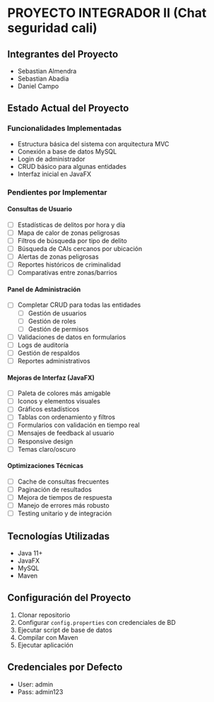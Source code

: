 # PROYECTO INTEGRADOR II (Chat seguridad cali)

## Integrantes del Proyecto
- Sebastian Almendra
- Sebastian Abadia
- Daniel Campo

## Estado Actual del Proyecto

### Funcionalidades Implementadas
- Estructura básica del sistema con arquitectura MVC
- Conexión a base de datos MySQL
- Login de administrador
- CRUD básico para algunas entidades
- Interfaz inicial en JavaFX

### Pendientes por Implementar

#### Consultas de Usuario
- [ ] Estadísticas de delitos por hora y día
- [ ] Mapa de calor de zonas peligrosas
- [ ] Filtros de búsqueda por tipo de delito
- [ ] Búsqueda de CAIs cercanos por ubicación
- [ ] Alertas de zonas peligrosas
- [ ] Reportes históricos de criminalidad
- [ ] Comparativas entre zonas/barrios

#### Panel de Administración
- [ ] Completar CRUD para todas las entidades
  - [ ] Gestión de usuarios
  - [ ] Gestión de roles
  - [ ] Gestión de permisos
- [ ] Validaciones de datos en formularios
- [ ] Logs de auditoría
- [ ] Gestión de respaldos
- [ ] Reportes administrativos

#### Mejoras de Interfaz (JavaFX)
- [ ] Paleta de colores más amigable
- [ ] Iconos y elementos visuales
- [ ] Gráficos estadísticos
- [ ] Tablas con ordenamiento y filtros
- [ ] Formularios con validación en tiempo real
- [ ] Mensajes de feedback al usuario
- [ ] Responsive design
- [ ] Temas claro/oscuro

#### Optimizaciones Técnicas
- [ ] Cache de consultas frecuentes
- [ ] Paginación de resultados
- [ ] Mejora de tiempos de respuesta
- [ ] Manejo de errores más robusto
- [ ] Testing unitario y de integración

## Tecnologías Utilizadas
- Java 11+
- JavaFX
- MySQL
- Maven

## Configuración del Proyecto
1. Clonar repositorio
2. Configurar `config.properties` con credenciales de BD
3. Ejecutar script de base de datos
4. Compilar con Maven
5. Ejecutar aplicación

## Credenciales por Defecto
- User: admin
- Pass: admin123





